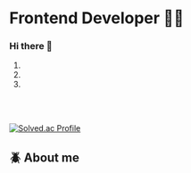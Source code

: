  # Frontend Developer 🤟🏻


### Hi there 👋

<!--
**iluvdadong/iluvdadong** is a ✨ _special_ ✨ repository because its `README.md` (this file) appears on your GitHub profile.

Here are some ideas to get you started:

- 🔭 
- 🌱 2.타인과 경쟁하지 않아요.
- 🤔 긍정적인 마인드로 저가 이루고자 하는 확고한 목표과 방향성을 갖고 있어요. 
- 💬 Ask me about ...
- 📫 How to reach me: ...
- 😄 저가 소개하기 부끄럽지만 네이버에서 인정한 상위 1% ... ㅎ_ㅎ 
-->

1. 
2. 
3. 

<br /><br />

[![Solved.ac Profile](http://mazassumnida.wtf/api/generate_badge?boj=canyon920)](https://solved.ac/yoon828990)<br/>

## :beetle: About me  <br />


